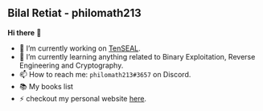 ## Bilal Retiat - philomath213

**Hi there** 👋

- 🔭 I’m currently working on [TenSEAL](https://github.com/OpenMined/TenSEAL).
- 🌱 I’m currently learning anything related to Binary Exploitation, Reverse Engineering and Cryptography.
- 📫 How to reach me: `philomath213#3657` on Discord.
- :books: My books list
- ⚡ checkout my personal website [here](https://philomath213.github.io/).
